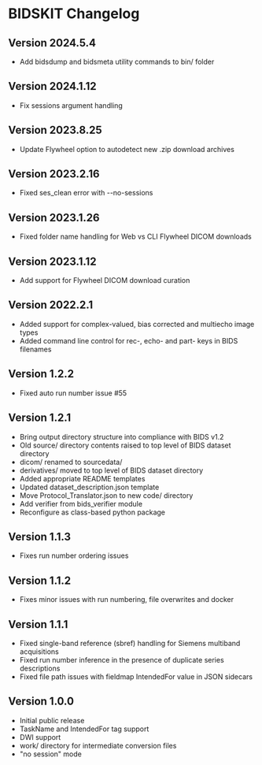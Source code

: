# BIDSKIT Changelog

## Version 2024.5.4
- Add bidsdump and bidsmeta utility commands to bin/ folder

## Version 2024.1.12
- Fix sessions argument handling

## Version 2023.8.25
- Update Flywheel option to autodetect new .zip download archives

## Version 2023.2.16
- Fixed ses_clean error with --no-sessions

## Version 2023.1.26
- Fixed folder name handling for Web vs CLI Flywheel DICOM downloads

## Version 2023.1.12
- Add support for Flywheel DICOM download curation

## Version 2022.2.1
- Added support for complex-valued, bias corrected and multiecho image types
- Added command line control for rec-, echo- and part- keys in BIDS filenames

## Version 1.2.2
- Fixed auto run number issue #55

## Version 1.2.1

- Bring output directory structure into compliance with BIDS v1.2
- Old source/ directory contents raised to top level of BIDS dataset directory
- dicom/ renamed to sourcedata/
- derivatives/ moved to top level of BIDS dataset directory
- Added appropriate README templates
- Updated dataset_description.json template
- Move Protocol_Translator.json to new code/ directory
- Add verifier from bids_verifier module
- Reconfigure as class-based python package

## Version 1.1.3
- Fixes run number ordering issues

## Version 1.1.2
- Fixes minor issues with run numbering, file overwrites and docker

## Version 1.1.1
- Fixed single-band reference (sbref) handling for Siemens multiband acquisitions
- Fixed run number inference in the presence of duplicate series descriptions
- Fixed file path issues with fieldmap IntendedFor value in JSON sidecars

## Version 1.0.0
- Initial public release
- TaskName and IntendedFor tag support
- DWI support
- work/ directory for intermediate conversion files
- "no session" mode